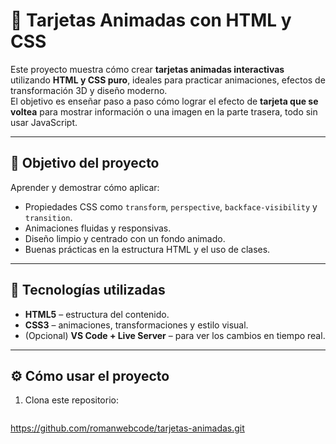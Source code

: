 # 🎴 Tarjetas Animadas con HTML y CSS

Este proyecto muestra cómo crear **tarjetas animadas interactivas** utilizando **HTML y CSS puro**, ideales para practicar animaciones, efectos de transformación 3D y diseño moderno.  
El objetivo es enseñar paso a paso cómo lograr el efecto de **tarjeta que se voltea** para mostrar información o una imagen en la parte trasera, todo sin usar JavaScript.

---

## 🧠 Objetivo del proyecto

Aprender y demostrar cómo aplicar:
- Propiedades CSS como `transform`, `perspective`, `backface-visibility` y `transition`.
- Animaciones fluidas y responsivas.
- Diseño limpio y centrado con un fondo animado.
- Buenas prácticas en la estructura HTML y el uso de clases.

---

## 🧩 Tecnologías utilizadas

- **HTML5** – estructura del contenido.  
- **CSS3** – animaciones, transformaciones y estilo visual.  
- (Opcional) **VS Code + Live Server** – para ver los cambios en tiempo real.

---

## ⚙️ Cómo usar el proyecto

1. Clona este repositorio:
   ```bash
https://github.com/romanwebcode/tarjetas-animadas.git
